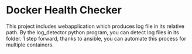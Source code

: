 # Docker Health Checker
This project includes webapplication which produces log file in its relative path. By the log_detector python program, you can detect log files in its folder.
1 step forward, thanks to ansible, you can automate this process for multiple containers.
